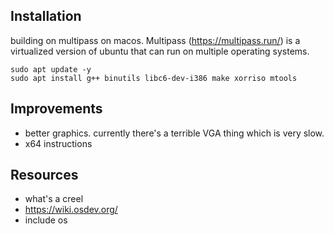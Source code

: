 

Installation
--------------------------------------------------------------
building on multipass on macos.  Multipass (https://multipass.run/) is a virtualized version of ubuntu that can run on multiple operating systems.

    sudo apt update -y
    sudo apt install g++ binutils libc6-dev-i386 make xorriso mtools


Improvements
--------------------------------------------------------------
* better graphics.  currently there's a terrible VGA thing which is very slow.
* x64 instructions


Resources
--------------------------------------------------------------
* what's a creel
* https://wiki.osdev.org/
* include os


